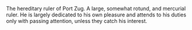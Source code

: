 The hereditary ruler of Port Zug. A large, somewhat rotund, and mercurial ruler. He is largely dedicated to his own pleasure and attends to his duties only with passing attention, unless they catch his interest.
